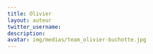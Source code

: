 ```yaml
---
title: Olivier
layout: auteur
twitter_username:
description:
avatar: img/medias/team_olivier-buchotte.jpg
---
```


